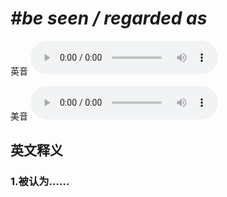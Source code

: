 # ***\#be seen / regarded as*** 
英音
<audio src="./media/be seen   regarded as1_AAC.aac" controls="controls"></audio>

美音
<audio src="./media/be seen   regarded as2_AAC.aac" controls="controls"></audio>



  

英文释义
---
### 1.**被认为……**  


